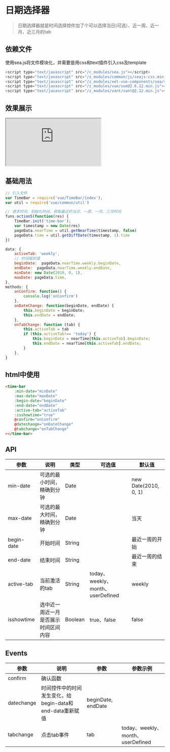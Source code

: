 # 日期选择器
> 日期选择器就是时间选择控件加了个可以选择当日(可选）、近一周、近一月、近三月的tab
## 依赖文件
使用sea.js将文件模块化，并需要是用css和text插件引入css及template
```js
<script type="text/javascript" src="/c_modules/sea.js"></script>
<script type="text/javascript" src="/z_modules/common/js/seajs-css.min.js"></script>
<script type="text/javascript" src="/z_modules/xet-vue-components/sea/seajs-text.js"></script>
<script type="text/javascript" src="/z_modules/vue/vue@2.6.12.min.js"></script>
<script type="text/javascript" src="/z_modules/vant/vant@2.12.min.js"></script>
```

## 效果展示
<iframe class="iframeBox" src="https://qing-1258827329.cos.ap-beijing.myqcloud.com/componet/TimeBar/demo/demo.html"></iframe>


## 基础用法
```js
// 引入文件
var TimeBar = require('vue/TimeBar/index');
var util = require('vue/common/util')

// 请求时间，初始化时间，获取最近的当日、一周、一月、三月时间
funs.action5(function(res) {
    TimeBar.init('time-bar');
    var timestamp = new Date(res)
    pageData.nearTime = util.getNearTime(timestamp, false)
    pageData.time = util.getDiffDate(timestamp, 1).time
})

data: {
    activeTab: 'weekly',
    // 时间赋初值
    beginDate:  pageData.nearTime.weekly.beginDate,
    endDate:  pageData.nearTime.weekly.endDate,
    minDate: new Date(2010, 0, 1),
    maxDate: pageData.time,
},
methods: {
    onConfirm: function() {
        console.log('onConfirm')
    },
    onDateChange: function(beginDate, endDate) {
        this.beginDate = beginDate;
        this.endDate = endDate;
    },
    onTabChange: function (tab) { 
        this.activeTab = tab
        if (this.activeTab!== 'today') {
            this.beginDate = nearTime[this.activeTab].beginDate;
            this.endDate = nearTime[this.activeTab].endDate;
        }
    },
}


```
## html中使用
```html
<time-bar
    :min-date="minDate" 
    :max-date="maxDate" 
    :begin-date="beginDate" 
    :end-date="endDate"
    :active-tab="activeTab"
    :isshowtime="true"
    @confirm="onConfirm" 
    @datechange="onDateChange"
    @tabchange="onTabChange"
></time-bar>
```
## API

| 参数    | 说明   | 类型    | 可选值                                             | 默认值  |
| ------- | ------ | ------- | -------------------------------------------------- | ------- |
| min-date    | 可选的最小时间，精确到分钟   | Date  || new Date(2010, 0, 1) |
| max-date    | 可选的最大时间，精确到分钟   | Date  || 当天 |
| begin-date | 开始时间 | String || 最近一周的开始   |
| end-date | 结束时间 | String || 最近一周的结束   |
| active-tab | 当前激活的tab | String | today、weekly、month、userDefined | weekly   |
| isshowtime | 选中近一周近一月是否展示时间区间内容 | Boolean | true、false | false   |


## Events

| 参数    | 说明   | 参数 | 参数示例 |
| ------- | ------ | ------- | ------- |
| confirm | 确认函数 |  | |
| datechange | 时间控件中的时间发生变化，给begin-data和end-data重新赋值 | beginDate, endDate |
| tabchange | 点击tab事件 | tab | today、weekly、month、userDefined |
